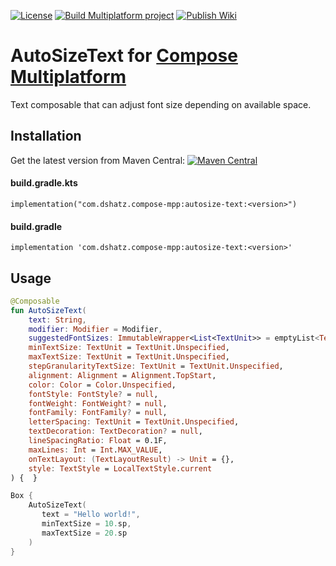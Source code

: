 [![License](https://img.shields.io/badge/License-Apache_2.0-blue.svg)](https://opensource.org/licenses/Apache-2.0)
[![Build Multiplatform project](https://github.com/KevinnZou/compose-multiplatform-library-template/actions/workflows/build.yml/badge.svg)](https://github.com/KevinnZou/compose-multiplatform-library-template/actions/workflows/build.yml)
[![Publish Wiki](https://github.com/KevinnZou/compose-multiplatform-library-template/actions/workflows/wiki.yml/badge.svg)](https://github.com/KevinnZou/compose-multiplatform-library-template/actions/workflows/wiki.yml)
# AutoSizeText for [Compose Multiplatform](https://github.com/JetBrains/compose-multiplatform)

Text composable that can adjust font size depending on available space.

## Installation
Get the latest version from Maven Central: [![Maven Central](https://img.shields.io/maven-metadata/v.svg?label=maven-central&metadataUrl=https%3A%2F%2Frepo1.maven.org%2Fmaven2%2Fcom%2Fdshatz%2Fcompose-mpp%2Fautosize-text%2Fmaven-metadata.xml)](Version) 
#### build.gradle.kts
`implementation("com.dshatz.compose-mpp:autosize-text:<version>")`

#### build.gradle
`implementation 'com.dshatz.compose-mpp:autosize-text:<version>'`


## Usage

```kotlin
@Composable
fun AutoSizeText(
    text: String,
    modifier: Modifier = Modifier,
    suggestedFontSizes: ImmutableWrapper<List<TextUnit>> = emptyList<TextUnit>().toImmutableWrapper(),
    minTextSize: TextUnit = TextUnit.Unspecified,
    maxTextSize: TextUnit = TextUnit.Unspecified,
    stepGranularityTextSize: TextUnit = TextUnit.Unspecified,
    alignment: Alignment = Alignment.TopStart,
    color: Color = Color.Unspecified,
    fontStyle: FontStyle? = null,
    fontWeight: FontWeight? = null,
    fontFamily: FontFamily? = null,
    letterSpacing: TextUnit = TextUnit.Unspecified,
    textDecoration: TextDecoration? = null,
    lineSpacingRatio: Float = 0.1F,
    maxLines: Int = Int.MAX_VALUE,
    onTextLayout: (TextLayoutResult) -> Unit = {},
    style: TextStyle = LocalTextStyle.current
) {  }
```


```kotlin
Box {
    AutoSizeText(
       text = "Hello world!",
       minTextSize = 10.sp,
       maxTextSize = 20.sp
    )
}
```